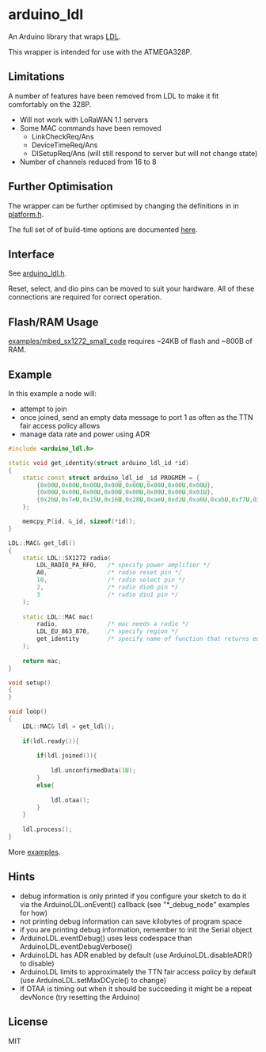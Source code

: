 arduino_ldl
===========

An Arduino library that wraps [LDL](https://github.com/cjhdev/lora_device_lib).

This wrapper is intended for use with the ATMEGA328P.

## Limitations

A number of features have been removed from LDL to make it fit comfortably
on the 328P.

- Will not work with LoRaWAN 1.1 servers
- Some MAC commands have been removed
    - LinkCheckReq/Ans
    - DeviceTimeReq/Ans
    - DlSetupReq/Ans (will still respond to server but will not change state)
- Number of channels reduced from 16 to 8

## Further Optimisation

The wrapper can be further optimised by changing the definitions in in [platform.h](platform.h).

The full set of of build-time options are documented [here](https://cjhdev.github.io/lora_device_lib_api/group__ldl__optional.html).

## Interface

See [arduino_ldl.h](arduino_ldl.h).

Reset, select, and dio pins can be moved to suit your hardware. All
of these connections are required for correct operation.

## Flash/RAM Usage

[examples/mbed_sx1272_small_code](examples/mbed_sx1272_small_code) requires ~24KB of flash and ~800B of RAM.
    
## Example

In this example a node will:

- attempt to join
- once joined, send an empty data message to port 1 as often as the TTN fair access policy allows
- manage data rate and power using ADR

~~~ C++
#include <arduino_ldl.h>

static void get_identity(struct arduino_ldl_id *id)
{       
    static const struct arduino_ldl_id _id PROGMEM = {
        {0x00U,0x00U,0x00U,0x00U,0x00U,0x00U,0x00U,0x00U},                                                  /* joinEUI/appEUI */
        {0x00U,0x00U,0x00U,0x00U,0x00U,0x00U,0x00U,0x01U},                                                  /* devEUI */
        {0x2bU,0x7eU,0x15U,0x16U,0x28U,0xaeU,0xd2U,0xa6U,0xabU,0xf7U,0x15U,0x88U,0x09U,0xcfU,0x4fU,0x3cU}   /* nwkKey */
    };

    memcpy_P(id, &_id, sizeof(*id));
}

LDL::MAC& get_ldl()
{
    static LDL::SX1272 radio(
        LDL_RADIO_PA_RFO,   /* specify power amplifier */
        A0,                 /* radio reset pin */
        10,                 /* radio select pin */
        2,                  /* radio dio0 pin */
        3                   /* radio dio1 pin */
    );
    
    static LDL::MAC mac(
        radio,              /* mac needs a radio */
        LDL_EU_863_870,     /* specify region */
        get_identity        /* specify name of function that returns euis and keys */               
    );
    
    return mac;
}

void setup() 
{
}

void loop() 
{ 
    LDL::MAC& ldl = get_ldl();
    
    if(ldl.ready()){
    
        if(ldl.joined()){
        
            ldl.unconfirmedData(1U);                 
        }
        else{
         
            ldl.otaa();
        }
    }    
    
    ldl.process();        
}
~~~

More [examples](examples).

## Hints

- debug information is only printed if you configure your sketch to do it via the ArduinoLDL.onEvent() callback (see "*_debug_node" examples for how)
- not printing debug information can save kilobytes of program space
- if you are printing debug information, remember to init the Serial object
- ArduinoLDL.eventDebug() uses less codespace than ArduinoLDL.eventDebugVerbose()
- ArduinoLDL has ADR enabled by default (use ArduinoLDL.disableADR() to disable)
- ArduinoLDL limits to approximately the TTN fair access policy by default (use ArduinoLDL.setMaxDCycle() to change)
- If OTAA is timing out when it should be succeeding it might be a repeat devNonce (try resetting the Arduino)

## License

MIT
